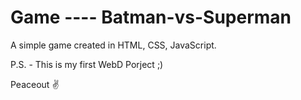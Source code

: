 # Game ----  Batman-vs-Superman 

A simple game created in HTML, CSS, JavaScript.

P.S. - This is my first WebD Porject ;)

Peaceout ✌
